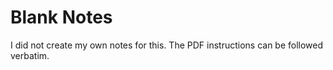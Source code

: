 # Blank Notes
I did not create my own notes for this.  The PDF instructions can be followed verbatim.